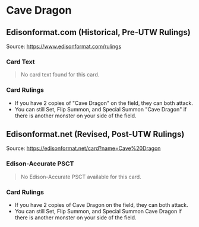 # Cave Dragon

## Edisonformat.com (Historical, Pre-UTW Rulings)

Source: https://www.edisonformat.com/rulings

### Card Text

> No card text found for this card.

### Card Rulings

*   If you have 2 copies of "Cave Dragon" on the field, they can both attack.
*   You can still Set, Flip Summon, and Special Summon "Cave Dragon" if there is another monster on your side of the field.

## Edisonformat.net (Revised, Post-UTW Rulings)

Source: https://edisonformat.net/card?name=Cave%20Dragon

### Edison-Accurate PSCT

> No Edison-Accurate PSCT available for this card.

### Card Rulings

*   If you have 2 copies of Cave Dragon on the field, they can both attack.
*   You can still Set, Flip Summon, and Special Summon Cave Dragon if there is another monster on your side of the field.
            